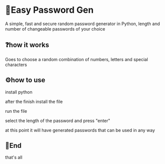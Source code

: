 <h1>🔑Easy Password Gen</h1>
A simple, fast and secure random password generator in Python, length and number of changeable passwords of your choice

<h2>❓how it works</h2>
<p>Goes to choose a random combination of numbers, letters and special characters</p>

<h2>⚙️how to use</h2>
<p>install python</p>
<p>after the finish install the file</p>
<p>run the file</p>
<p>select the length of the password and press "enter"</p>
<p>at this point it will have generated passwords that can be used in any way</p>

<h2>🔩End</h2>
<p>that's all</p>
